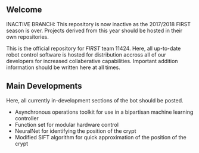 ## Welcome

INACTIVE BRANCH: This repository is now inactive as the 2017/2018 FIRST season is over. Projects derived from this year should be hosted in their own repositories.

This is the official repository for *FIRST* team 11424. Here, all up-to-date robot control software is hosted for distribution accross all of our developers for increased collaberative capabilities. Important addition information should be written here at all times.

## Main Developments
Here, all currently in-development sections of the bot should be posted.

* Asynchronous operations toolkit for use in a bipartisan machine learning controller
* Function set for modular hardware control
* NeuralNet for identifying the position of the crypt
* Modified SIFT algorithm for quick approximation of the position of the crypt

